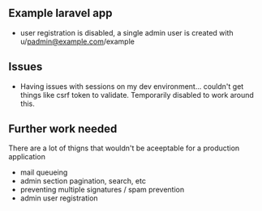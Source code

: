 ## Example laravel app

* user registration is disabled, a single admin user is created with u/padmin@example.com/example

## Issues

* Having issues with sessions on my dev environment... couldn't get things like csrf token to validate.  Temporarily disabled to work around this.


## Further work needed

There are a lot of thigns that wouldn't be aceeptable for a production application

* mail queueing
* admin section pagination, search, etc
* preventing multiple signatures / spam prevention
* admin user registration